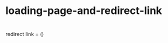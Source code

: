 # loading-page-and-redirect-link
# <meta http-equiv="refresh" content="5; URL='https://google.com'" />


redirect link = (<meta http-equiv="refresh" content="5; URL='https://google.com'" />)
